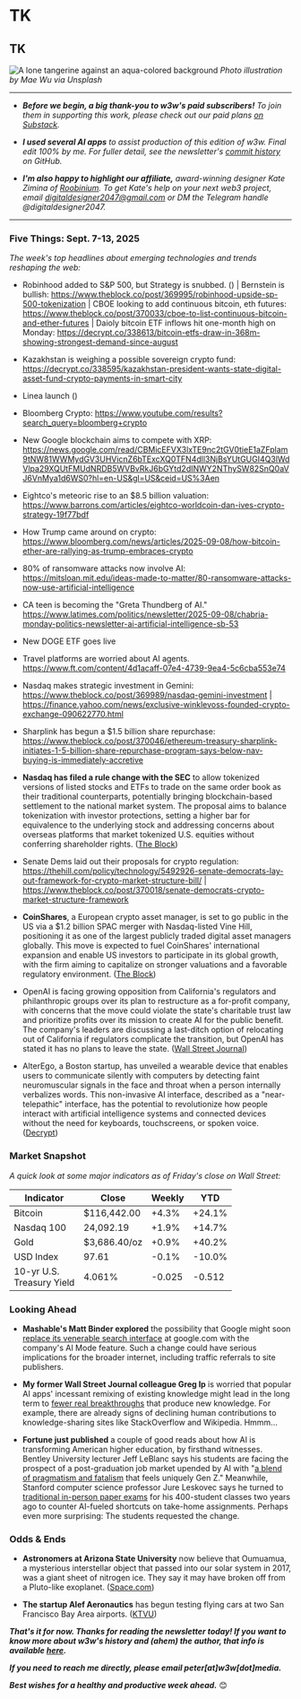 # TK
## TK

![A lone tangerine against an aqua-colored background](https://w3w.news/img/mae-wu-1920.jpg)
*Photo illustration by Mae Wu via Unsplash*

<hr>

- _**Before we begin, a big thank-you to w3w's paid subscribers!** To join them in supporting this work, please check out our paid plans [on Substack](https://w3wnews.substack.com/subscribe)._

- _**I used several AI apps** to assist production of this edition of w3w. Final edit 100% by me. For fuller detail, see the newsletter's [commit history](https://github.com/peteramckay/w3wnewsletter/commits) on GitHub._

- _**I'm also happy to highlight our affiliate,** award-winning designer Kate Zimina of [Roobinium](https://dribbble.com/roobinium). To get Kate's help on your next web3 project, email digitaldesigner2047@gmail.com or DM the Telegram handle @digitaldesigner2047._

<hr>

<!--

**The tragic death of activist and podcaster Charlie Kirk** is the most online political assassination in U.S. history.

That adjective . "very online"

Kirk built his following online, through podcasting and social networks. And the young people who went to hear him speak in person no doubt found him online.

People who still get their news from traditional sources like could be forgiven for having no clue who he was until he burst into the news TKTKTK.

The U.S. Constitution's First Amendment protects lies, hate speech, and nonsense.** Count me among the people who think that's ultimately a *good* thing, ugly though such stuff is to encounter in day-to-day life, as it ultimately helps protect more socially beneficial forms of expression as well.

However, that doesn't mean lies, hate speech, and nonsense should be anyone's business model.

-->

### Five Things: Sept. 7-13, 2025

*The week's top headlines about emerging technologies and trends reshaping the web:*

<!--

AI prompt for drafting early news summaries...

I'm thinking of using the news article in this browser tab in my upcoming newsletter, which contains a bulleted list summarizing important tech news each week. Could you please summarize this story in a paragraph of 1-2 sentences, written in a style that I could use for my newsletter? Do not include a headline.

-->

- Robinhood added to S&P 500, but Strategy is snubbed. ([]()) <!-- Links TK --> | Bernstein is bullish: https://www.theblock.co/post/369995/robinhood-upside-sp-500-tokenization | CBOE looking to add continuous bitcoin, eth futures: https://www.theblock.co/post/370033/cboe-to-list-continuous-bitcoin-and-ether-futures | Daioly bitcoin ETF inflows hit one-month high on Monday: https://decrypt.co/338613/bitcoin-etfs-draw-in-368m-showing-strongest-demand-since-august

- Kazakhstan is weighing a possible sovereign crypto fund: https://decrypt.co/338595/kazakhstan-president-wants-state-digital-asset-fund-crypto-payments-in-smart-city

- Linea launch ([]()) <!-- Links TK -->

- Bloomberg Crypto: https://www.youtube.com/results?search_query=bloomberg+crypto

- New Google blockchain aims to compete with XRP: https://news.google.com/read/CBMicEFVX3lxTE9nc2tGV0tieE1aZFplam9tNW81WWMydGV3UHVicnZ6bTExcXQ0TFN4dll3NjBsYUtGUGI4Q3lWdVlpa29XQUtFMUdNRDB5WVBvRkJ6bGYtd2dINWY2NThySW82SnQ0aVJ6VnMya1d6WS0?hl=en-US&gl=US&ceid=US%3Aen

- Eightco's meteoric rise to an $8.5 billion valuation: https://www.barrons.com/articles/eightco-worldcoin-dan-ives-crypto-strategy-19f77bdf

- How Trump came around on crypto: https://www.bloomberg.com/news/articles/2025-09-08/how-bitcoin-ether-are-rallying-as-trump-embraces-crypto <!-- See if you can find a hosted, non-paywalled version of this. -->

- 80% of ransomware attacks now involve AI: https://mitsloan.mit.edu/ideas-made-to-matter/80-ransomware-attacks-now-use-artificial-intelligence

- CA teen is becoming the "Greta Thundberg of AI." https://www.latimes.com/politics/newsletter/2025-09-08/chabria-monday-politics-newsletter-ai-artificial-intelligence-sb-53

- New DOGE ETF goes live <!-- Link TK -->

- Travel platforms are worried about AI agents. https://www.ft.com/content/4d1acaff-07e4-4739-9ea4-5c6cba553e74 <!-- Sub out Google News referral link -->

- Nasdaq makes strategic investment in Gemini: https://www.theblock.co/post/369989/nasdaq-gemini-investment | https://finance.yahoo.com/news/exclusive-winklevoss-founded-crypto-exchange-090622770.html

- Sharplink has begun a $1.5 billion share repurchase: https://www.theblock.co/post/370046/ethereum-treasury-sharplink-initiates-1-5-billion-share-repurchase-program-says-below-nav-buying-is-immediately-accretive


- **Nasdaq has filed a rule change with the SEC** to allow tokenized versions of listed stocks and ETFs to trade on the same order book as their traditional counterparts, potentially bringing blockchain-based settlement to the national market system. The proposal aims to balance tokenization with investor protections, setting a higher bar for equivalence to the underlying stock and addressing concerns about overseas platforms that market tokenized U.S. equities without conferring shareholder rights. ([The Block](https://www.theblock.co/post/369814/nasdaq-seeks-sec-nod-to-trade-tokenized-securities-alongside-traditional-stocks)) <!-- Draft news summary by Leo/Llama 3.1 8B -->

- Senate Dems laid out their proposals for crypto regulation: https://thehill.com/policy/technology/5492926-senate-democrats-lay-out-framework-for-crypto-market-structure-bill/ | https://www.theblock.co/post/370018/senate-democrats-crypto-market-structure-framework

- **CoinShares**, a European crypto asset manager, is set to go public in the US via a $1.2 billion SPAC merger with Nasdaq-listed Vine Hill, positioning it as one of the largest publicly traded digital asset managers globally. This move is expected to fuel CoinShares' international expansion and enable US investors to participate in its global growth, with the firm aiming to capitalize on stronger valuations and a favorable regulatory environment. ([The Block](https://www.theblock.co/post/369821/coinshares-set-to-go-public-in-us-via-1-2-billion-spac-merger-with-nasdaq-listed-vine-hill)) <!-- Draft news summary by Leo/Llama 3.1 8B -->

- OpenAI is facing growing opposition from California's regulators and philanthropic groups over its plan to restructure as a for-profit company, with concerns that the move could violate the state's charitable trust law and prioritize profits over its mission to create AI for the public benefit. The company's leaders are discussing a last-ditch option of relocating out of California if regulators complicate the transition, but OpenAI has stated it has no plans to leave the state. ([Wall Street Journal](https://www.wsj.com/tech/ai/openai-for-profit-conversion-opposition-07ea7e25?st=8bUDUb&reflink=desktopwebshare_permalink)) <!-- Draft news summary by Leo/Llama 3.1 8B -->

- AlterEgo, a Boston startup, has unveiled a wearable device that enables users to communicate silently with computers by detecting faint neuromuscular signals in the face and throat when a person internally verbalizes words. This non-invasive AI interface, described as a "near-telepathic" interface, has the potential to revolutionize how people interact with artificial intelligence systems and connected devices without the need for keyboards, touchscreens, or spoken voice. ([Decrypt](https://decrypt.co/338527/near-telepathic-wearable-communicate-silently-devices)) <!-- Draft news summary by Leo/Llama 3.1 8B -->

### Market Snapshot

*A quick look at some major indicators as of Friday's close on Wall Street:*

<table>

  <thead>
    <tr>
      <th>Indicator</th>
      <th>Close</th>
      <th>Weekly</th>
      <th>YTD</th>
    </tr>
  </thead>

  <tbody>
   <tr>
     <td>Bitcoin</td>
     <td>$116,442.00</td>
     <td>+4.3%</td>
     <td>+24.1%</td>
   </tr>

   <tr>
     <td>Nasdaq 100</td>
     <td>24,092.19</td>
     <td>+1.9%</td>
     <td>+14.7%</td>
   </tr>

   <tr>
     <td>Gold</td>
     <td>$3,686.40/oz</td>
     <td>+0.9%</td>
     <td>+40.2%</td>
   </tr>

   <tr>
     <td>USD Index</td>
     <td>97.61</td>
     <td>-0.1%</td>
     <td>-10.0%</td>
   </tr>

   <tr>
     <td>10-yr U.S.<br> Treasury Yield</td>
     <td>4.061%</td>
     <td>-0.025</td>
     <td>-0.512</td>
   </tr>




</tbody>
</table>

### Looking Ahead

- **Mashable's Matt Binder explored** the possibility that Google might soon [replace its venerable search interface](https://mashable.com/article/google-ai-mode-search-default-rumors) at google.com with the company's AI Mode feature. Such a change could have serious implications for the broader internet, including traffic referrals to site publishers.

- **My former Wall Street Journal colleague Greg Ip** is worried that popular AI apps' incessant remixing of existing knowledge might lead in the long term to [fewer real breakthroughs](https://www.wsj.com/tech/ai/will-ai-choke-off-the-supply-of-knowledge-8a71cbcd?st=y4TZtZ&reflink=desktopwebshare_permalink) that produce new knowledge. For example, there are already signs of declining human contributions to knowledge-sharing sites like StackOverflow and Wikipedia. Hmmm...

- **Fortune just published** a couple of good reads about how AI is  transforming American higher education, by firsthand witnesses. Bentley University lecturer Jeff LeBlanc says his students are facing the prospect of a post-graduation job market upended by AI with "[a blend of pragmatism and fatalism](https://www.yahoo.com/news/articles/gen-z-laughing-face-ai-123000930.html) that feels uniquely Gen Z." Meanwhile, Stanford computer science professor Jure Leskovec says he turned to [traditional in-person paper exams](https://www.yahoo.com/news/articles/gen-z-laughing-face-ai-123000930.html) for his 400-student classes two years ago to counter AI-fueled shortcuts on take-home assignments. Perhaps even more surprising: The students requested the change.

### Odds & Ends

- **Astronomers at Arizona State University** now believe that Oumuamua, a mysterious interstellar object that passed into our solar system in 2017, was a giant sheet of nitrogen ice. They say it may have broken off from a Pluto-like exoplanet. ([Space.com](https://www.space.com/astronomy/dwarf-planets/1st-known-interstellar-visitor-oumuamua-is-an-exo-pluto-a-completely-new-class-of-object-scientists-say))

- **The startup Alef Aeronautics** has begun testing flying cars at two San Francisco Bay Area airports. ([KTVU](https://www.youtube.com/watch?v=F1x87FS-xtE))

_**That's it for now. Thanks for reading the newsletter today! If you want to know more about w3w's history and (ahem) the author, that info is available [here](https://w3wnews.substack.com/about).**_

_**If you need to reach me directly, please email peter[at]w3w[dot]media.**_

_**Best wishes for a healthy and productive week ahead.**_ 😊
